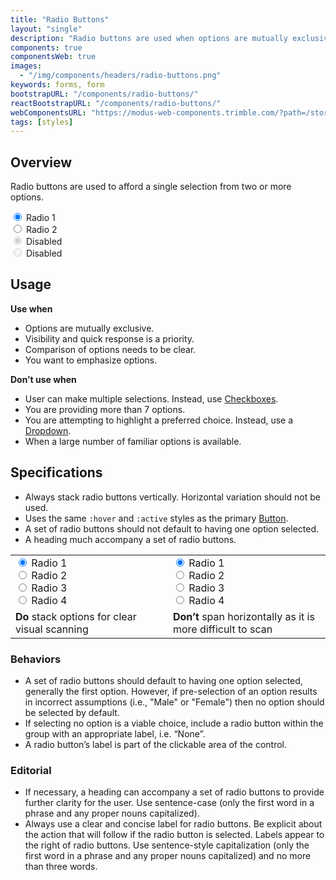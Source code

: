 ```yaml
---
title: "Radio Buttons"
layout: "single"
description: "Radio buttons are used when options are mutually exclusive."
components: true
componentsWeb: true
images:
  - "/img/components/headers/radio-buttons.png"
keywords: forms, form
bootstrapURL: "/components/radio-buttons/"
reactBootstrapURL: "/components/radio-buttons/"
webComponentsURL: "https://modus-web-components.trimble.com/?path=/story/components-radio-group--default"
tags: [styles]
---
```


## Overview

Radio buttons are used to afford a single selection from two or more options.

<div class="form-group">
  <div class="custom-control custom-radio">
    <input type="radio" checked="" class="custom-control-input" id="exampleRadio" name="exampleRadio" value="customEx">
    <label class="custom-control-label" for="exampleRadio">Radio 1</label>
  </div>
  <div class="custom-control custom-radio">
    <input type="radio" class="custom-control-input" id="exampleRadio2" name="exampleRadio" value="customEx">
    <label class="custom-control-label" for="exampleRadio2">Radio 2</label>
  </div>
</div>
<div class="form-group ml-3">
  <div class="custom-control custom-radio">
    <input type="radio" disabled="" checked="" class="custom-control-input" id="exampleRadio3" name="exampleRadio2" value="customEx">
    <label class="custom-control-label" for="exampleRadio3">Disabled</label>
  </div>
  <div class="custom-control custom-radio">
    <input type="radio" disabled="" class="custom-control-input" id="exampleRadio4" name="exampleRadio2" value="customEx">
    <label class="custom-control-label" for="exampleRadio4">Disabled</label>
  </div>
</div>

## Usage

**Use when**

- Options are mutually exclusive.
- Visibility and quick response is a priority.
- Comparison of options needs to be clear.
- You want to emphasize options.

**Don’t use when**

- User can make multiple selections. Instead, use [Checkboxes](/components/checkboxes/).
- You are providing more than 7 options.
- You are attempting to highlight a preferred choice. Instead, use a [Dropdown](/components/dropdowns/).
- When a large number of familiar options is available.

## Specifications

- Always stack radio buttons vertically. Horizontal variation should not be used.
- Uses the same `:hover` and `:active` styles as the primary [Button](/components/buttons/).
- A set of radio buttons should not default to having one option selected.
- A heading much accompany a set of radio buttons.

<table class="table table-bordered">
  <tr>
    <td width="50%">
      <div class="custom-control custom-radio">
        <input
          type="radio"
          checked=""
          class="custom-control-input"
          id="customRadio"
          name="example"
          value="customEx"
        />
        <label class="custom-control-label" for="customRadio">Radio 1</label>
      </div>
      <div class="custom-control custom-radio">
        <input
          type="radio"
          class="custom-control-input"
          id="customRadio2"
          name="example"
          value="customEx2"
        />
        <label class="custom-control-label" for="customRadio2">Radio 2</label>
      </div>
      <div class="custom-control custom-radio">
        <input
          type="radio"
          class="custom-control-input"
          id="customRadio3"
          name="example"
          value="customEx3"
        />
        <label class="custom-control-label" for="customRadio3">Radio 3</label>
      </div>
      <div class="custom-control custom-radio">
        <input
          type="radio"
          class="custom-control-input"
          id="customRadio4"
          name="example"
          value="customEx4"
        />
        <label class="custom-control-label" for="customRadio4">Radio 4</label>
      </div>
    </td>
    <td>
      <div class="custom-control custom-radio custom-control-inline">
        <input
          type="radio"
          checked=""
          class="custom-control-input"
          id="customRadio5"
          name="example2"
          value="customEx5"
        />
        <label class="custom-control-label" for="customRadio5">Radio 1</label>
      </div>
      <div class="custom-control custom-radio custom-control-inline">
        <input
          type="radio"
          class="custom-control-input"
          id="customRadio6"
          name="example2"
          value="customEx6"
        />
        <label class="custom-control-label" for="customRadio6">Radio 2</label>
      </div>
      <div class="custom-control custom-radio custom-control-inline">
        <input
          type="radio"
          class="custom-control-input"
          id="customRadio7"
          name="example2"
          value="customEx7"
        />
        <label class="custom-control-label" for="customRadio7">Radio 3</label>
      </div>
      <div class="custom-control custom-radio custom-control-inline">
        <input
          type="radio"
          class="custom-control-input"
          id="customRadio8"
          name="example2"
          value="customEx8"
        />
        <label class="custom-control-label" for="customRadio8">Radio 4</label>
      </div>
    </td>
  </tr>
  <tr>
    <td class="do">
      <strong class="text-success">Do</strong> stack options for clear visual
      scanning
    </td>
    <td class="dont">
      <strong class="text-danger">Don’t</strong> span horizontally as it is more
      difficult to scan
    </td>
  </tr>
</table>

### Behaviors

- A set of radio buttons should default to having one option selected, generally the first option. However, if pre-selection of an option results in incorrect assumptions (i.e., "Male" or "Female") then no option should be selected by default.
- If selecting no option is a viable choice, include a radio button within the group with an appropriate label, i.e. “None”.
- A radio button’s label is part of the clickable area of the control.

### Editorial

- If necessary, a heading can accompany a set of radio buttons to provide further clarity for the user. Use sentence-case (only the first word in a phrase and any proper nouns capitalized).
- Always use a clear and concise label for radio buttons. Be explicit about the action that will follow if the radio button is selected. Labels appear to the right of radio buttons. Use sentence-style capitalization (only the first word in a phrase and any proper nouns capitalized) and no more than three words.
